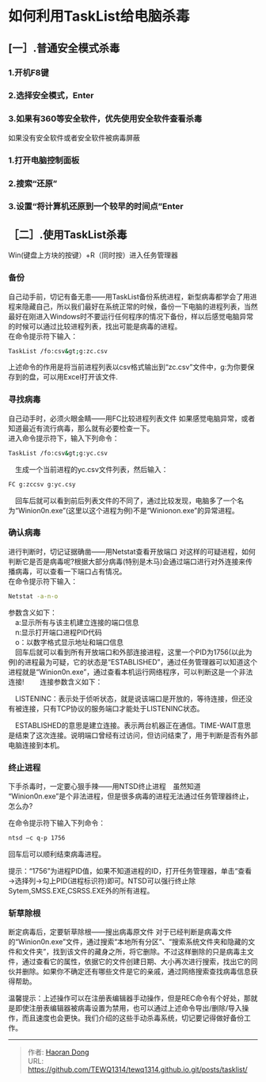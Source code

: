 # 如何利用TaskList给电脑杀毒

 ## [一］.普通安全模式杀毒
 ### 1.开机F8键
 ### 2.选择安全模式，Enter 
 ### 3.如果有360等安全软件，优先使用安全软件查看杀毒 
   如果没有安全软件或者安全软件被病毒屏蔽 
 ### 1.打开电脑控制面板
 ### 2.搜索“还原” 
 ### 3.设置“将计算机还原到一个较早的时间点”Enter
 
 
 ## ［二］.使用TaskList杀毒
Win(键盘上方块的按键）&#43;R（同时按）进入任务管理器
### 备份
自己动手前，切记有备无患——用TaskList备份系统进程，新型病毒都学会了用进程来隐藏自己，所以我们最好在系统正常的时候，备份一下电脑的进程列表，当然最好在刚进入Windows时不要运行任何程序的情况下备份，样以后感觉电脑异常的时候可以通过比较进程列表，找出可能是病毒的进程。  
在命令提示符下输入： 
``` bash
TaskList /fo:csv&gt;g:zc.csv　　
```
上述命令的作用是将当前进程列表以csv格式输出到“zc.csv”文件中，g:为你要保存到的盘，可以用Excel打开该文件.　　
### 寻找病毒
自己动手时，必须火眼金睛——用FC比较进程列表文件 如果感觉电脑异常，或者知道最近有流行病毒，那么就有必要检查一下。  
进入命令提示符下，输入下列命令：　　                   
``` bash
TaskList /fo:csv&gt;g:yc.csv　
```
　生成一个当前进程的yc.csv文件列表，然后输入：
``` bash
FC g:zccsv g:yc.csy　
```
　回车后就可以看到前后列表文件的不同了，通过比较发现，电脑多了一个名为“Winion0n.exe”(这里以这个进程为例)不是“Winionon.exe”的异常进程。　　
### 确认病毒
进行判断时，切记证据确凿——用Netstat查看开放端口 对这样的可疑进程，如何判断它是否是病毒呢?根据大部分病毒(特别是木马)会通过端口进行对外连接来传播病毒，可以查看一下端口占有情况。　  
在命令提示符下输入：
``` bash
Netstat -a-n-o
```
参数含义如下：　    
　a:显示所有与该主机建立连接的端口信息　  
　n:显示打开端口进程PID代码　  
　o：以数字格式显示地址和端口信息　  
　回车后就可以看到所有开放端口和外部连接进程，这里一个PID为1756(以此为例)的进程最为可疑，它的状态是“ESTABLISHED”，通过任务管理器可以知道这个进程就是“Winion0n.exe”，通过查看本机运行网络程序，可以判断这是一个非法连接!　　
连接参数含义如下：　   
  
　LISTENINC：表示处于侦听状态，就是说该端口是开放的，等待连接，但还没有被连接，只有TCP协议的服务端口才能处于LISTENINC状态。　    

　ESTABLISHED的意思是建立连接。表示两台机器正在通信。TIME-WAIT意思是结束了这次连接。说明端口曾经有过访问，但访问结束了，用于判断是否有外部电脑连接到本机。
### 终止进程
下手杀毒时，一定要心狠手辣——用NTSD终止进程　虽然知道 “Winion0n.exe”是个非法进程，但是很多病毒的进程无法通过任务管理器终止，怎么办?　　  

在命令提示符下输入下列命令：
``` bash
ntsd –c q-p 1756　　
```
回车后可以顺利结束病毒进程。　  

提示：“1756”为进程PID值，如果不知道进程的ID，打开任务管理器，单击“查看→选择列→勾上PID(进程标识符)即可。NTSD可以强行终止除Sytem,SMSS.EXE,CSRSS.EXE外的所有进程。　　  

### 斩草除根
断定病毒后，定要斩草除根——搜出病毒原文件 对于已经判断是病毒文件的“Winion0n.exe”文件，通过搜索“本地所有分区”、“搜索系统文件夹和隐藏的文件和文件夹”，找到该文件的藏身之所，将它删除。不过这样删除的只是病毒主文件，通过查看它的属性，依据它的文件创建日期、大小再次进行搜索，找出它的同伙并删除。如果你不确定还有哪些文件是它的亲戚，通过网络搜索查找病毒信息获得帮助。　　

温馨提示：上述操作可以在注册表编辑器手动操作，但是REC命令有个好处，那就是即使注册表编辑器被病毒设置为禁用，也可以通过上述命令导出/删除/导入操作，而且速度也会更快。我们介绍的这些手动杀毒系统，切记要记得做好备份工作。
 
 

---

> 作者: [Haoran Dong](https://github.com/TEWQ1314)  
> URL: https://github.com/TEWQ1314/tewq1314.github.io.git/posts/tasklist/  

